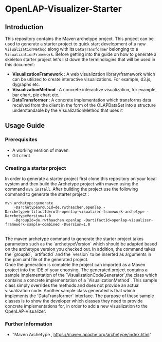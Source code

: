 #  OpenLAP-Visualizer-Starter

## Introduction

This repository contains the Maven archetype project. This project can be used to generate a starter project to quick start
development of a new `VisualizationMethod` along with its `DataTransformer` belonging to a `VisualizationFramework`.
Before getting into the guide on how to generate a skeleton starter project let's list down the terminologies that will
be used in this document:

<ul>
    <li><strong>VisualizationFramework</strong> : A web visualization library/framework which can be utilized to create interactive visualizations. For example, d3.js, dygraphs etc.</li>
    <li><strong>VisualizationMethod</strong> : A concrete interactive visualization, for example, bar chart, pie chart etc.</li>
    <li><strong>DataTransformer</strong> : A concrete implementation which transforms data received from the client in the form of the OLAPDataSet into a structure understandable by
      the VisualizationMethod that uses it</li>
</ul>

## Usage Guide

### Prerequisites

<ul>
    <li> A working version of maven </li>
    <li> Git client </li>
</ul>

### Creating a starter project

In order to generate a starter project first clone this repository on your local system and then build the Archetype project with maven using the command `mvn install`.
After building the project use the following command to generate the starter project :
</br>
```
mvn archetype:generate 
    -DarchetypeGroupId=de.rwthaachen.openlap -DarchetypeArtifactId=rwth-openlap-visualizer-framework-archetype -DarchetypeVersion=1.0 
    -DgroupId=de.rwthaachen.openlap -DartifactId=openlap-visualizer-framework-sample-combined -Dversion=1.0
```
</br>
The maven archetype command to generate the starter project takes parameters such as the `archetypeVersion` which should be adapted based on the archetype version you checked out. In addition, the command takes the `groupId`, `artifactId` and the `version` to be
inserted as arguments in the pom.xml file of the generated project. </br>
Once the generation is complete the project can imported as a Maven project into the IDE of your choosing. The generated project contains a sample implementation of the `VisualizationCodeGenerator`,the class which contains a concrete implementation of a `VisualizationMethod`. This sample class simply overrides the methods and does not provide an actual visualization code. Another sample class generated is that which implements the `DataTransformer` interface. The purpose of these sample classes is to show the developer which classes they need to provide concrete implementations for, in order to add a new visualization to the OpenLAP-Visualizer.

### Further Information
* "Maven Archetype ,  https://maven.apache.org/archetype/index.html"

